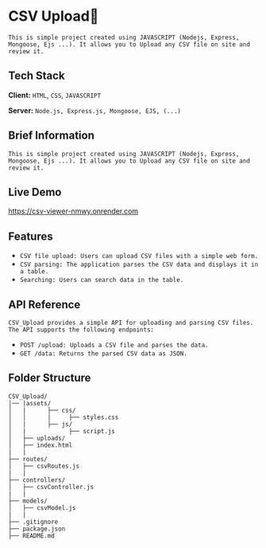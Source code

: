 # CSV Upload📄

`This is simple project created using JAVASCRIPT (Nodejs, Express, Mongoose, Ejs ...). It allows you to Upload any CSV file on site and review it.`

## Tech Stack

**Client:** `HTML`, `CSS`, `JAVASCRIPT`

**Server:** `Node.js, Express.js, Mongoose, EJS, (...)`

## Brief Information

`This is simple project created using JAVASCRIPT (Nodejs, Express, Mongoose, Ejs ...). It allows you to Upload any CSV file on site and review it.`

## Live Demo
https://csv-viewer-nmwy.onrender.com

## Features

- `CSV file upload: Users can upload CSV files with a simple web form.`
- `CSV parsing: The application parses the CSV data and displays it in a table.`
- `Searching: Users can search data in the table.`

## API Reference

`CSV_Upload provides a simple API for uploading and parsing CSV files. The API supports the following endpoints:`

- `POST /upload: Uploads a CSV file and parses the data.`
- `GET /data: Returns the parsed CSV data as JSON.`

## Folder Structure

```
CSV_Upload/
|── |assets/
│   |      ├── css/
│   │      |     ├── styles.css
│   |      ├── js/
│   |            ├── script.js
│   ├── uploads/
│   ├── index.html
|   |
├── routes/
│   ├── csvRoutes.js
|   |
├── controllers/
│   ├── csvController.js
|   |
├── models/
│   ├── csvModel.js
|   |
├── .gitignore
├── package.json
├── README.md
```
